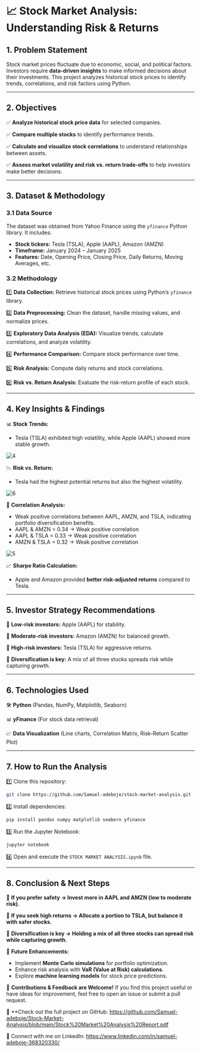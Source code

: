 # 📈 Stock Market Analysis: Understanding Risk & Returns

## **1. Problem Statement**
Stock market prices fluctuate due to economic, social, and political factors. Investors require **data-driven insights** to make informed decisions about their investments. This project analyzes historical stock prices to identify trends, correlations, and risk factors using Python.

---

## **2. Objectives**
✅ **Analyze historical stock price data** for selected companies.

✅ **Compare multiple stocks** to identify performance trends.

✅ **Calculate and visualize stock correlations** to understand relationships between assets.

✅ **Assess market volatility and risk vs. return trade-offs** to help investors make better decisions.

---

## **3. Dataset & Methodology**
### **3.1 Data Source**
The dataset was obtained from Yahoo Finance using the `yfinance` Python library. It includes:
- **Stock tickers:** Tesla (TSLA), Apple (AAPL), Amazon (AMZN)
- **Timeframe:** January 2024 – January 2025
- **Features:** Date, Opening Price, Closing Price, Daily Returns, Moving Averages, etc.

### **3.2 Methodology**
1️⃣ **Data Collection:** Retrieve historical stock prices using Python’s `yfinance` library.

2️⃣ **Data Preprocessing:** Clean the dataset, handle missing values, and normalize prices.

3️⃣ **Exploratory Data Analysis (EDA):** Visualize trends, calculate correlations, and analyze volatility.

4️⃣ **Performance Comparison:** Compare stock performance over time.

5️⃣ **Risk Analysis:** Compute daily returns and stock correlations.

6️⃣ **Risk vs. Return Analysis:** Evaluate the risk-return profile of each stock.

---

## **4. Key Insights & Findings**
📊 **Stock Trends:**
- Tesla (TSLA) exhibited high volatility, while Apple (AAPL) showed more stable growth.
 
![4](https://github.com/user-attachments/assets/7e7f1c17-5283-433e-bfc2-fb80740aca1c)


📉 **Risk vs. Return:**
- Tesla had the highest potential returns but also the highest volatility.

![6](https://github.com/user-attachments/assets/b2597317-48af-48a0-a7cd-3c956c278682)


🔄 **Correlation Analysis:**
- Weak positive correlations between AAPL, AMZN, and TSLA, indicating portfolio diversification benefits.
- AAPL & AMZN = 0.34 → Weak positive correlation
- AAPL & TSLA = 0.33 → Weak positive correlation
- AMZN & TSLA = 0.32 → Weak positive correlation

 
![5](https://github.com/user-attachments/assets/ca5cfef4-7bde-461e-8bd1-30b5bcabfda7)


📈 **Sharpe Ratio Calculation:**
- Apple and Amazon provided **better risk-adjusted returns** compared to Tesla.

---

## **5. Investor Strategy Recommendations**
🔹 **Low-risk investors:** Apple (AAPL) for stability.

🔹 **Moderate-risk investors:** Amazon (AMZN) for balanced growth.

🔹 **High-risk investors:** Tesla (TSLA) for aggressive returns.

🔹 **Diversification is key:** A mix of all three stocks spreads risk while capturing growth.

---

## **6. Technologies Used**
🛠 **Python** (Pandas, NumPy, Matplotlib, Seaborn)

📊 **yFinance** (For stock data retrieval)

📈 **Data Visualization** (Line charts, Correlation Matrix, Risk-Return Scatter Plot)

---

## **7. How to Run the Analysis**
1️⃣ Clone this repository:
```bash
git clone https://github.com/Samuel-adeboje/stock-market-analysis.git
```

2️⃣ Install dependencies:
```bash
pip install pandas numpy matplotlib seaborn yfinance
```

3️⃣ Run the Jupyter Notebook:
```bash
jupyter notebook
```

4️⃣ Open and execute the `STOCK MARKET ANALYSIS.ipynb` file.

---

## **8. Conclusion & Next Steps**
🔹 **If you prefer safety → Invest more in AAPL and AMZN (low to moderate risk).**

🔹 **If you seek high returns → Allocate a portion to TSLA, but balance it with safer stocks.**

🔹 **Diversification is key → Holding a mix of all three stocks can spread risk while capturing growth.**

🚀 **Future Enhancements:**
- Implement **Monte Carlo simulations** for portfolio optimization.
- Enhance risk analysis with **VaR (Value at Risk) calculations**.
- Explore **machine learning models** for stock price predictions.

📌 **Contributions & Feedback are Welcome!** If you find this project useful or have ideas for improvement, feel free to open an issue or submit a pull request.

🔗 **Check out the full project on GitHub: https://github.com/Samuel-adeboje/Stock-Market-Analysis/blob/main/Stock%20Market%20Analysis%20Report.pdf

🔗 Connect with me on LinkedIn: https://www.linkedin.com/in/samuel-adeboje-368320330/
